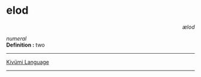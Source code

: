 
# elod

<div align="right"><i>ælod</i></div>

*numeral*  
**Definition :** two  

---

[Kivümi Language](../README.md)

---
